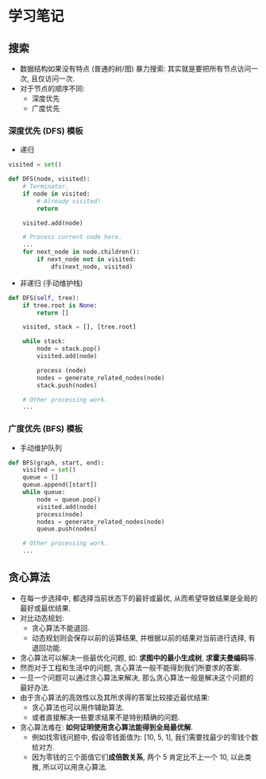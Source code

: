 # 学习笔记

## 搜索

- 数据结构如果没有特点 (普通的树/图) 暴力搜索: 其实就是要把所有节点访问一次, 且仅访问一次.
- 对于节点的顺序不同:
  - 深度优先
  - 广度优先

### 深度优先 (DFS) 模板

- 递归

```python
visited = set()

def DFS(node, visited):
    # Terminator.
    if node in visited:
        # Already visited!
        return

    visited.add(node)

    # Process current node here.
    ...
    for next_node in node.children():
        if next_node not in visited:
            dfs(next_node, visited)
```

- 非递归 (手动维护栈)

```python
def DFS(self, tree):
    if tree.root is None:
        return []

    visited, stack = [], [tree.root]

    while stack:
        node = stack.pop()
        visited.add(node)

        process (node)
        nodes = generate_related_nodes(node)
        stack.push(nodes)

    # Other processing work.
    ...
```

### 广度优先 (BFS) 模板

- 手动维护队列

```python
def BFS(graph, start, end):
    visited = set()
    queue = []
    queue.append([start])
    while queue:
        node = queue.pop()
        visited.add(node)
        process(node)
        nodes = generate_related_nodes(node)
        queue.push(nodes)

    # Other processing work.
    ...
```

## 贪心算法

- 在每一步选择中, 都选择当前状态下的最好或最优, 从而希望导致结果是全局的最好或最优结果.
- 对比动态规划:
  - 贪心算法不能退回.
  - 动态规划则会保存以前的运算结果, 并根据以前的结果对当前进行选择, 有退回功能.
- 贪心算法可以解决一些最优化问题, 如: **求图中的最小生成树**, **求霍夫曼编码**等.
- 然而对于工程和生活中的问题, 贪心算法一般不能得到我们所要求的答案.
- 一旦一个问题可以通过贪心算法来解决, 那么贪心算法一般是解决这个问题的最好办法.
- 由于贪心算法的高效性以及其所求得的答案比较接近最优结果:
  - 贪心算法也可以用作辅助算法.
  - 或者直接解决一些要求结果不是特别精确的问题.
- 贪心算法难在: **如何证明使用贪心算法能得到全局最优解**.
  - 例如找零钱问题中, 假设零钱面值为: \[10, 5, 1], 我们需要找最少的零钱个数给对方.
  - 因为零钱的三个面值它们**成倍数关系**, 两个 5 肯定比不上一个 10, 以此类推, 所以可以用贪心算法.
